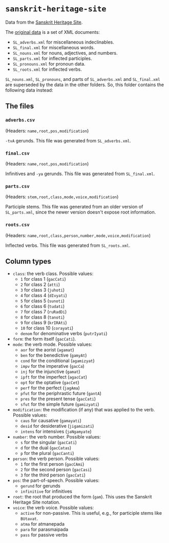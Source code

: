 `sanskrit-heritage-site`
========================

Data from the [Sanskrit Heritage Site](http://sanskrit.inria.fr).

The [original data](http://sanskrit.inria.fr/DATA/XML/) is a set of XML
documents:

- `SL_adverbs.xml` for miscellaneous indeclinables.
- `SL_final.xml` for miscellaneous words.
- `SL_nouns.xml` for nouns, adjectives, and numbers.
- `SL_parts.xml` for inflected participles.
- `SL_pronouns.xml` for pronoun data.
- `SL_roots.xml` for inflected verbs.

`SL_nouns.xml`, `SL_pronouns`, and parts of `SL_adverbs.xml` and `SL_final.xml`
are superseded by the data in the other folders. So, this folder contains the
following data instead:


The files
---------

### `adverbs.csv`

(Headers: `name,root,pos,modification`)

`-tvA` gerunds. This file was generated from `SL_adverbs.xml`.


### `final.csv`

(Headers: `name,root,pos,modification`)

Infinitives and `-ya` gerunds. This file was generated from `SL_final.xml`.


### `parts.csv`

(Headers: `stem,root,class,mode,voice,modification`)

Participle stems. This file was generated from an older version of
`SL_parts.xml`, since the newer version doesn't expose root information.


### `roots.csv`

(Headers: `name,root,class,person,number,mode,voice,modification`)

Inflected verbs. This file was generated from `SL_roots.xml`.


Column types
------------

- `class`: the verb class. Possible values:
  - `1` for class 1 (`gacCati`)
  - `2` for class 2 (`atti`)
  - `3` for class 3 (`juhoti`)
  - `4` for class 4 (`dIvyati`)
  - `5` for class 5 (`sunoti`)
  - `6` for class 6 (`tudati`)
  - `7` for class 7 (`ruRadDi`)
  - `8` for class 8 (`tanoti`)
  - `9` for class 9 (`krIRAti`)
  - `10` for class 10 (`corayati`)
  - `denom` for denominative verbs (`putrIyati`)
- `form`: the form itself (`gacCati`).
- `mode`: the verb mode. Possible values:
  - `aor` for the aorist (`agamat`)
  - `ben` for the benedictive (`gamyAt`)
  - `cond` for the conditional (`agamizyat`)
  - `impv` for the imperative (`gacCa`)
  - `inj` for the injunctive (`gamat`)
  - `ipft` for the imperfect (`agacCat`)
  - `opt` for the optative (`gacCet`)
  - `perf` for the perfect (`jagAma`)
  - `pfut` for the periphrastic future (`gantA`)
  - `pres` for the present tense (`gacCati`)
  - `sfut` for the simple future (`gamizyati`)
- `modification`: the modification (if any) that was applied to the verb.
  Possible values:
  - `caus` for causative (`gamayati`)
  - `desid` for desiderative (`jigamizati`)
  - `intens` for intensives (`jaNgamyate`)
- `number`: the verb number. Possible values:
  - `s` for the singular (`gacCati`)
  - `d` for the dual (`gacCatas`)
  - `p` for the plural (`gacCanti`)
- `person`: the verb person. Possible values:
  - `1` for the first person (`gacCAmi`)
  - `2` for the second person (`gacCasi`)
  - `3` for the third person (`gacCati`)
- `pos`: the part-of-speech. Possible values:
  - `gerund` for gerunds
  - `infinitive` for infinitives
- `root`: the root that produced the form (`gam`). This uses the Sanskrit
  Heritage Site notation.
- `voice`: the verb voice. Possible values:
  - `active` for non-passive. This is useful, e.g., for participle stems like
    `BUtavat`.
  - `atma` for atmanepada
  - `para` for parasmaipada
  - `pass` for passive verbs
